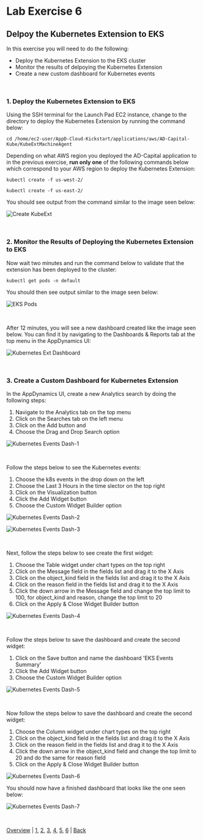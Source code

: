 # Lab Exercise 6
## Delpoy the Kubernetes Extension to EKS



In this exercise you will need to do the following:

- Deploy the Kubernetes Extension to the EKS cluster
- Monitor the results of delpoying the Kubernetes Extension
- Create a new custom dashboard for Kubernetes events

<br>

### **1.** Deploy the Kubernetes Extension to EKS

Using the SSH terminal for the Launch Pad EC2 instance, change to the directory to deploy the Kubernetes Extension by running the command below:

```
cd /home/ec2-user/AppD-Cloud-Kickstart/applications/aws/AD-Capital-Kube/KubeExtMachineAgent
```
Depending on what AWS region you deployed the AD-Capital application to in the previous exercise, **run only one** of the following commands below which correspond to your AWS region to deploy the Kubernetes Extension:

```
kubectl create -f us-west-2/
```

```
kubectl create -f us-east-2/
```

You should see output from the command similar to the image seen below:

![Create KubeExt](./images/20.png)

<br>

### **2.** Monitor the Results of Deploying the Kubernetes Extension to EKS

Now wait two minutes and run the command below to validate that the extension has been deployed to the cluster:

```
kubectl get pods -n default
```
You should then see output similar to the image seen below:

![EKS Pods](./images/21.png)

<br>

After 12 minutes, you will see a new dashboard created like the image seen below.  You can find it by navigating to the Dashboards & Reports tab at the top menu in the AppDynamics UI:

![Kubernetes Ext Dashboard](./images/22.png)

<br>

### **3.** Create a Custom Dashboard for Kubernetes Extension

In the AppDynamics UI, create a new Analytics search by doing the following steps:

1. Navigate to the Analytics tab on the top menu
2. Click on the Searches tab on the left menu
3. Click on the Add button and
4. Choose the Drag and Drop Search option

![Kubernetes Events Dash-1](./images/23.png)

<br>

Follow the steps below to see the Kubernetes events:

1. Choose the k8s events in the drop down on the left
2. Choose the Last 3 Hours in the time slector on the top right
3. Click on the Visualization button
4. Click the Add Widget button
5. Choose the Custom Widget Builder option 

![Kubernetes Events Dash-2](./images/24.png)

![Kubernetes Events Dash-3](./images/25.png)

<br>

Next, follow the steps below to see create the first widget:

1. Choose the Table widget under chart types on the top right
2. Click on the Message field in the fields list and drag it to the X Axis
3. Click on the object_kind field in the fields list and drag it to the X Axis
4. Click on the reason field in the fields list and drag it to the X Axis
5. Click the down arrow in the Message field and change the top limit to 100, for object_kind and reason, change the top limit to 20
6. Click on the Apply & Close Widget Builder button 

![Kubernetes Events Dash-4](./images/26.png)

<br>

Follow the steps below to save the dashboard and create the second widget:

1. Click on the Save button and name the dashboard 'EKS Events Summary'
2. Click the Add Widget button
3. Choose the Custom Widget Builder option

![Kubernetes Events Dash-5](./images/27.png)

<br>

Now follow the steps below to save the dashboard and create the second widget:

1. Choose the Column widget under chart types on the top right
2. Click on the object_kind field in the fields list and drag it to the X Axis
3. Click on the reason field in the fields list and drag it to the X Axis
4. Click the down arrow in the object_kind field and change the top limit to 20 and do the same for reason field
5. Click on the Apply & Close Widget Builder button 

![Kubernetes Events Dash-6](./images/28.png)

You should now have a finished dashboard that looks like the one seen below:

![Kubernetes Events Dash-7](./images/29.png)

<br>

[Overview](aws-eks-monitoring.md) | [1](lab-exercise-01.md), [2](lab-exercise-02.md), [3](lab-exercise-03.md), [4](lab-exercise-04.md), [5](lab-exercise-05.md), [6](lab-exercise-06.md) | [Back](lab-exercise-05.md)